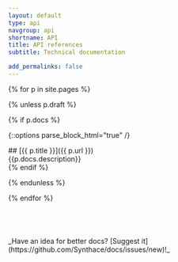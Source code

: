 ```yaml
---
layout: default
type: api
navgroup: api
shortname: API
title: API references
subtitle: Technical documentation 

add_permalinks: false
---
```


{% for p in site.pages %}

{% unless p.draft %}

{% if p.docs %}

{::options parse_block_html="true" /}
<div class="article">
## [{{ p.title }}]({{ p.url }})

<summary>
{{p.docs.description}}
</summary>
</div>
{% endif %}

{% endunless %}

{% endfor %}

<div style="margin-top:5em;">
_Have an idea for better docs? [Suggest it](https://github.com/Synthace/docs/issues/new)!_
</div>
